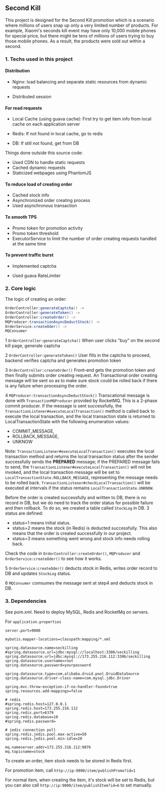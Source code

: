 ## Second Kill



This project is designed for the Second Kill promotion which is a scenario where millions of users snap up only a very limited number of products. For example, Xiaomi's seconds kill event may have only 10,000 mobile phones for special price, but there might be tens of millions of users trying to buy those mobile phones. As a result, the products were sold out within a second. 



### 1. Techs used in this project

#### Distribution

- Nginx: load balancing and separate static resources from dynamic requests

- Distributed session



#### For read requests

- Local Cache (using guava cache): First try to get item info from local cache on each application server

- Redis: If not found in local cache, go to redis
- DB: If still not found, get from DB



Things done outside this source code:

- Used CDN to handle static requests
- Cached dynamic requests
- Staticized webpages using PhantomJS



#### To reduce load of creating order

- Cached stock info
- Asynchronized order creating process
- Used asynchronous transaction



#### To smooth TPS

- Promo token for promotion activity
- Promo token threshold
- ExecutorService to limit the number of order creating requests handled at the same time



#### To prevent traffic burst

- Implemented captcha

- Used guava RateLimiter



### 2. Core logic

The logic of creating an order:

```java
OrderController:generateCaptcha() -> 
OrderController:generateToken() -> 
OrderController:createOrder() -> 
MQProducer:transactionAsyncDeductStock() -> 
OrderService:createOder() ->
MQConsumer
```



1 `OrderController:generateCaptcha()` When user clicks "buy" on the second kill page, generate captcha



2 `OrderController:generateToken()` User fills in the captcha to proceed, backend verifies captcha and generates promotion token



3 `OrderController:createOrder()` Front-end gets the promotion token and then finally submits order creating request. An Transactional  order creating message will be sent so as to make sure stock could be rolled back if there is any failure when processing the order. 



4 `MQProducer:transactionAsyncDeductStock()` Transcational message is done with `TransactionMQProducer` provided by RocketMQ. This is a 2-phase commit producer. If the message is sent successfully, the `TransactionListener#executeLocalTransaction()` method is called back to execute the local transaction, and the local transaction state is returned to LocalTransactionState with the following enumeration values:

- COMMIT_MESSAGE,
- ROLLBACK_MESSAGE,
- UNKNOW

Note: `TransactionListener#executeLocalTransaction()` executes the local transaction method and returns the local transaction status after the sender successfully sends the **PREPARED** message; if the PREPARED message fails to send, the `TransactionListener#executeLocalTransaction()` will not be invoked, and the local transaction message will be set to `LocalTransactionState.ROLLBACK_MESSAGE`, representing the message needs to be rolled back. `TransactionListener#checkLocalTransaction()` will be executed at intervals if the status remains `LocalTransactionState.UNKNOW`. 



Before the order is created successfully and written to DB, there is no record in DB, but we do need to track the order status for possible failure and then rollback. To do so, we created a table called `StockLog` in DB. 3 status are defined: 

- status=1 means initial status. 
- status=2 means the stock (in Redis) is deducted successfully. This also means that the order is created successfully in our project. 
- status=3 means something went wrong and stock info needs rolling back. 

Check the code in `OrderController:createOrder()`,  `MQProducer` and `OrderService:createOder()` to see how it works. 



5  `OrderService:createOder()` deducts stock in Redis, writes order record to DB and updates `StockLog` status. 



6 `MQConsumer` comsumes the message sent at step4 and deducts stock in DB. 





### 3. Dependencies

See pom.xml. Need to deploy MySQL, Redis and RocketMq on servers. 



For `application.properties`

```shell
server.port=9000

mybatis.mapper-locations=classpath:mapping/*.xml

spring.datasource.name=seckilling
#spring.datasource.url=jdbc:mysql://localhost:3306/seckilling
spring.datasource.url=jdbc:mysql://173.255.216.112:3306/seckilling
spring.datasource.username=root
spring.datasource.password=yourpassword

spring.datasource.type=com.alibaba.druid.pool.DruidDataSource
spring.datasource.driver-class-name=com.mysql.jdbc.Driver

spring.mvc.throw-exception-if-no-handler-found=true
spring.resources.add-mappings=false

# redis
#spring.redis.host=127.0.0.1
spring.redis.host=173.255.216.112
spring.redis.port=6379
spring.redis.database=10
#spring.redis.password=

# jedis connection poll
spring.redis.jedis.pool.max-active=50
spring.redis.jedis.pool.min-idle=20

mq.nameserver.addr=173.255.216.112:9876
mq.topicname=stock
```



To create an order, item stock needs to be stored in Redis first. 

For promotion item, call `http://ip:9000/item/publishPromo?id=1`

For normal item, when creating the item, it's stock will be set to Redis, but you can also call `http://ip:9000/item/publishItem?id=6` to set manually. 





